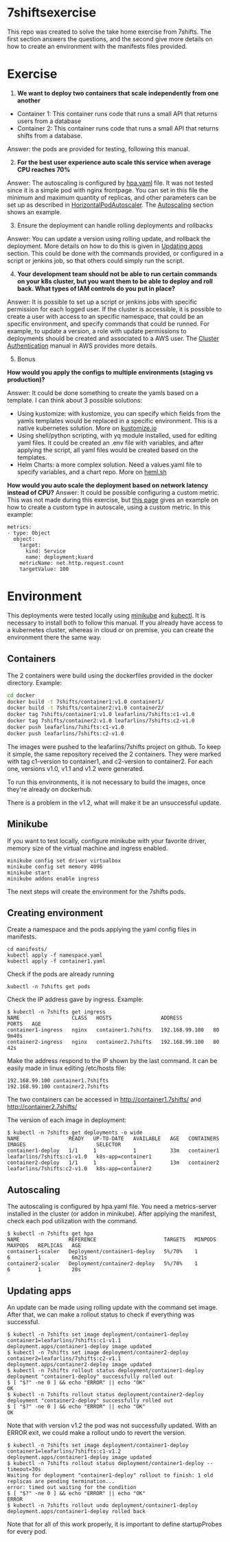 # 7shiftsexercise

This repo was created to solve the take home exercise from 7shifts. The first section answers the questions, and the second give more details on how to create an environment with the manifests files provided.

# Exercise

1. **We want to deploy two containers that scale independently from one another**
* Container 1: This container runs code that runs a small API that returns users
from a database
* Container 2: This container runs code that runs a small API that returns shifts
from a database.

Answer: the pods are provided for testing, following this manual.

2. **For the best user experience auto scale this service when average CPU reaches 70%**

Answer: The autoscaling is configured by [hpa.yaml](manifests/hpa.yaml) file. It was not tested since it is a simple pod with nginx frontpage. You can set in this file the minimum and maximum quantity of replicas, and other parameters can be set up as described in [HorizontalPodAutoscaler](https://kubernetes.io/docs/tasks/run-application/horizontal-pod-autoscale/). The [Autoscaling](#autoscaling) section shows an example.

3. Ensure the deployment can handle rolling deployments and rollbacks

Answer: You can update a version using rolling update, and rollback the deployment. More details on how to do this is given in [Updating apps](#updating-apps) section. This could be done with the commands provided, or configured in a script or jenkins job, so that others could simply run the script.

4. **Your development team should not be able to run certain commands on your k8s cluster, but you want them to be able to deploy and roll back. What types of IAM controls do you put in place?**

Answer: It is possible to set up a script or jenkins jobs with specific permission for each logged user. If the cluster is accessible, it is possible to create a user with access to an specific namespace, that could be an specific environment, and specify commands that could be runned. For example, to update a version, a role with update permissions to deployments should be created and associated to a AWS user. The [Cluster Authentication](https://docs.aws.amazon.com/eks/latest/userguide/managing-auth.html) manual in AWS provides more details.

5. Bonus

**How would you apply the configs to multiple environments (staging vs production)?**

Answer: It could be done something to create the yamls based on a template. I can think about 3 possible solutions:
* Using kustomize: with kustomize, you can specify which fields from the yamls templates would be replaced in a specific environment. This is a native kubernetes solution. More on [kustomize.io](https://kustomize.io/)
* Using shell/python scripting, with yq module installed, used for editing yaml files. It could be created an .env file with variables, and after applying the script, all yaml files would be created based on the templates.
* Helm Charts: a more complex solution. Need a values.yaml file to specify variables, and a chart repo. More on [heml.sh](https://helm.sh/docs/topics/charts/)

**How would you auto scale the deployment based on network latency instead of CPU?**
 Answer: It could be possible configuring a custom metric. This was not made during this exercise, but [this page](https://sysdig.com/blog/kubernetes-autoscaler/) gives an example on how to create a custom type in autoscale, using a custom metric. In this example:

 ```
 metrics:
 - type: Object
   object:
     target:
       kind: Service
       name: deployment;kuard
     metricName: net.http.request.count
     targetValue: 100
 ```


# Environment

This deployments were tested locally using [minikube](https://minikube.sigs.k8s.io/docs/start/) and [kubectl](https://kubernetes.io/docs/tasks/tools/install-kubectl-linux/). It is necessary to install both to follow this manual. If you already have access to a kubernetes cluster, whereas in cloud or on premise, you can create the environment there the same way.

## Containers

The 2 containers were build using the dockerfiles provided in the docker directory. Example:

```sh
cd docker
docker build -t 7shifts/container1:v1.0 container1/
docker build -t 7shifts/container2:v1.0 container2/
docker tag 7shifts/container1:v1.0 leafarlins/7shifts:c1-v1.0
docker tag 7shifts/container2:v1.0 leafarlins/7shifts:c2-v1.0
docker push leafarlins/7shifts:c1-v1.0
docker push leafarlins/7shifts:c2-v1.0
```

The images were pushed to the leafarlins/7shifts project on github. To keep it simple, the same repository received the 2 containers. They were marked with tag c1-version to container1, and c2-version to container2. For each one, versions v1.0, v1.1 and v1.2 were generated.

To run this environments, it is not necessary to build the images, once they're already on dockerhub.

There is a problem in the v1.2, what will make it be an unsuccessful update.

## Minikube

If you want to test locally, configure minikube with your favorite driver, memory size of the virtual machine and ingress enabled.

```
minikube config set driver virtualbox
minikube config set memory 4096
minikube start
minikube addons enable ingress
```

The next steps will create the environment for the 7shifts pods.

## Creating environment

Create a namespace and the pods applying the yaml config files in manifests.

```
cd manifests/
kubectl apply -f namespace.yaml
kubectl apply -f container1.yaml
```

Check if the pods are already running

```
kubectl -n 7shifts get pods
```

Check the IP address gave by ingress. Example:

```console
$ kubectl -n 7shifts get ingress
NAME                 CLASS   HOSTS                ADDRESS          PORTS   AGE
container1-ingress   nginx   container1.7shifts   192.168.99.100   80      9m40s
container2-ingress   nginx   container2.7shifts   192.168.99.100   80      42s
```

Make the address respond to the IP shown by the last command. It can be easily made in linux editing /etc/hosts file:

```
192.168.99.100 container1.7shifts
192.168.99.100 container2.7shifts
```

The two containers can be accessed in http://container1.7shifts/ and http://container2.7shifts/

The version of each image in deployment:

```console
$ kubectl -n 7shifts get deployments -o wide
NAME                READY   UP-TO-DATE   AVAILABLE   AGE   CONTAINERS   IMAGES                       SELECTOR
container1-deploy   1/1     1            1           33m   container1   leafarlins/7shifts:c1-v1.0   k8s-app=container1
container2-deploy   1/1     1            1           13m   container2   leafarlins/7shifts:c2-v1.0   k8s-app=container2
```

## Autoscaling

The autoscaling is configured by hpa.yaml file. You need a metrics-server installed in the cluster (or addon in minikube). After applying the manifest, check each pod utilization with the command.

```console
$ kubectl -n 7shifts get hpa
NAME                REFERENCE                      TARGETS   MINPODS   MAXPODS   REPLICAS   AGE
container1-scaler   Deployment/container1-deploy   5%/70%    1         6         1          6m21s
container2-scaler   Deployment/container2-deploy   5%/70%    1         6         1          20s
```

## Updating apps

An update can be made using rolling update with the command set image. After that, we can make a rollout status to check if everything was successful.

```console
$ kubectl -n 7shifts set image deployment/container1-deploy container1=leafarlins/7shifts:c1-v1.1
deployment.apps/container1-deploy image updated
$ kubectl -n 7shifts set image deployment/container2-deploy container2=leafarlins/7shifts:c2-v1.1
deployment.apps/container2-deploy image updated
$ kubectl -n 7shifts rollout status deployment/container1-deploy
deployment "container1-deploy" successfully rolled out
$ [ "$?" -ne 0 ] && echo "ERROR" || echo "OK"
OK
$ kubectl -n 7shifts rollout status deployment/container2-deploy
deployment "container2-deploy" successfully rolled out
$ [ "$?" -ne 0 ] && echo "ERROR" || echo "OK"
OK
```

Note that with version v1.2 the pod was not successfully updated. With an ERROR exit, we could make a rollout undo to revert the version.

```console
$ kubectl -n 7shifts set image deployment/container1-deploy container1=leafarlins/7shifts:c1-v1.2
deployment.apps/container1-deploy image updated
$ kubectl -n 7shifts rollout status deployment/container1-deploy --timeout=30s
Waiting for deployment "container1-deploy" rollout to finish: 1 old replicas are pending termination...
error: timed out waiting for the condition
$ [ "$?" -ne 0 ] && echo "ERROR" || echo "OK"
ERROR
$ kubectl -n 7shifts rollout undo deployment/container1-deploy
deployment.apps/container1-deploy rolled back
```

Note that for all of this work properly, it is important to define startupProbes for every pod.
